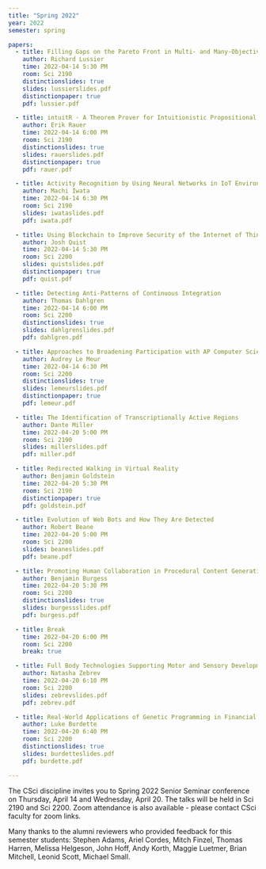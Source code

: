```yaml
---
title: "Spring 2022"
year: 2022
semester: spring

papers:
  - title: Filling Gaps on the Pareto Front in Multi- and Many-Objective Optimization
    author: Richard Lussier
    time: 2022-04-14 5:30 PM
    room: Sci 2190
    distinctionslides: true
    slides: lussierslides.pdf
    distinctionpaper: true
    pdf: lussier.pdf

  - title: intuitR - A Theorem Prover for Intuitionistic Propositional Logic
    author: Erik Rauer
    time: 2022-04-14 6:00 PM
    room: Sci 2190
    distinctionslides: true
    slides: rauerslides.pdf
    distinctionpaper: true
    pdf: rauer.pdf

  - title: Activity Recognition by Using Neural Networks in IoT Environment
    author: Machi Iwata
    time: 2022-04-14 6:30 PM
    room: Sci 2190
    slides: iwataslides.pdf
    pdf: iwata.pdf

  - title: Using Blockchain to Improve Security of the Internet of Things
    author: Josh Quist
    time: 2022-04-14 5:30 PM
    room: Sci 2200
    slides: quistslides.pdf
    distinctionpaper: true
    pdf: quist.pdf

  - title: Detecting Anti-Patterns of Continuous Integration
    author: Thomas Dahlgren
    time: 2022-04-14 6:00 PM
    room: Sci 2200
    distinctionslides: true
    slides: dahlgrenslides.pdf
    pdf: dahlgren.pdf

  - title: Approaches to Broadening Participation with AP Computer Science Principles
    author: Audrey Le Meur
    time: 2022-04-14 6:30 PM
    room: Sci 2200
    distinctionslides: true
    slides: lemeurslides.pdf
    distinctionpaper: true
    pdf: lemeur.pdf

  - title: The Identification of Transcriptionally Active Regions
    author: Dante Miller
    time: 2022-04-20 5:00 PM
    room: Sci 2190
    slides: millerslides.pdf
    pdf: miller.pdf

  - title: Redirected Walking in Virtual Reality
    author: Benjamin Goldstein
    time: 2022-04-20 5:30 PM
    room: Sci 2190
    distinctionpaper: true
    pdf: goldstein.pdf

  - title: Evolution of Web Bots and How They Are Detected
    author: Robert Beane
    time: 2022-04-20 5:00 PM
    room: Sci 2200
    slides: beaneslides.pdf
    pdf: beane.pdf

  - title: Promoting Human Collaboration in Procedural Content Generation Tools for Game Development
    author: Benjamin Burgess
    time: 2022-04-20 5:30 PM
    room: Sci 2200
    distinctionslides: true
    slides: burgessslides.pdf
    pdf: burgess.pdf

  - title: Break
    time: 2022-04-20 6:00 PM
    room: Sci 2200
    break: true

  - title: Full Body Technologies Supporting Motor and Sensory Development in Children
    author: Natasha Zebrev
    time: 2022-04-20 6:10 PM
    room: Sci 2200
    slides: zebrevslides.pdf
    pdf: zebrev.pdf

  - title: Real-World Applications of Genetic Programming in Financial Trading
    author: Luke Burdette
    time: 2022-04-20 6:40 PM
    room: Sci 2200
    distinctionslides: true
    slides: burdetteslides.pdf
    pdf: burdette.pdf

---
```


The CSci discipline invites you to Spring 2022 Senior Seminar conference on
Thursday, April 14 and Wednesday, April 20.
The talks will be held in Sci 2190 and Sci 2200. 
Zoom attendance is also available - please contact CSci faculty for zoom links.  

Many thanks to the alumni reviewers who provided feedback for this semester students: Stephen Adams, Ariel Cordes, 
Mitch Finzel, Thomas Harren, Melissa Helgeson, John Hoff, Andy Korth, Maggie Luetmer, Brian Mitchell, Leonid Scott,
Michael Small. 







